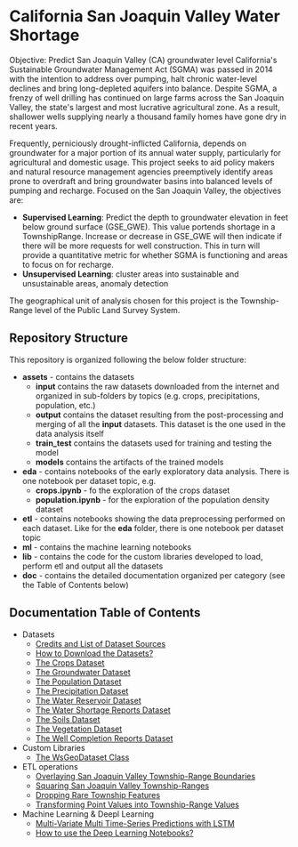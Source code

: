 # California San Joaquin Valley Water Shortage
Objective: Predict San Joaquin Valley (CA) groundwater level
California's Sustainable Groundwater Management Act (SGMA) was passed in 2014 with the intention to address over 
pumping, halt chronic water-level declines and bring long-depleted aquifers into balance. Despite SGMA, a frenzy of 
well drilling has continued on large farms across the San Joaquin Valley, the state's largest and most lucrative 
agricultural zone. As a result, shallower wells supplying nearly a thousand family homes have gone dry in recent years.

Frequently, perniciously drought-inflicted California, depends on groundwater for a major portion of its annual water 
supply, particularly for agricultural and domestic usage. This project seeks to aid policy makers and natural resource 
management agencies preemptively identify areas prone to overdraft and bring groundwater basins into balanced levels of 
pumping and recharge.
Focused on the San Joaquin Valley, the objectives are:
* __Supervised Learning__: Predict the depth to groundwater elevation in feet below ground surface (GSE_GWE). This value 
portends shortage in a TownshipRange. Increase or decrease in GSE_GWE will then indicate if there will be more requests 
for well construction. This in turn will provide a quantitative metric for whether SGMA is functioning and areas to 
focus on for recharge.
* __Unsupervised Learning__: cluster areas into sustainable and unsustainable areas, anomaly detection

The geographical unit of analysis chosen for this project is the Township-Range level of the Public Land Survey System.

## Repository Structure
This repository is organized following the below folder structure:
* __assets__ - contains the datasets
  * __input__ contains the raw datasets downloaded from the internet and organized in sub-folders by topics (e.g. crops,
    precipitations, population, etc.)
  * __output__ contains the dataset resulting from the post-processing and merging of all the __input__ datasets. This
    dataset is the one used in the data analysis itself
  * __train_test__ contains the datasets used for training and testing the model
  * __models__ contains the artifacts of the trained models
* __eda__ - contains notebooks of the early exploratory data analysis. There is one notebook per dataset topic, e.g.
  * __crops.ipynb__ - fo the exploration of the crops dataset
  * __population.ipynb__ - for the exploration of the population density dataset
* __etl__ - contains notebooks showing the data preprocessing performed on each dataset. Like for the __eda__ folder,
  there is one notebook per dataset topic
* __ml__ - contains the machine learning notebooks
* __lib__ - contains the code for the custom libraries developed to load, perform etl and output all the datasets
* __doc__ - contains the detailed documentation organized per category (see the Table of Contents below)

## Documentation Table of Contents
* Datasets
  * [Credits and List of Dataset Sources](doc/assets/credits.md)
  * [How to Download the Datasets?](doc/assets/download.md) 
  * [The Crops Dataset](doc/assets/crops.md)
  * [The Groundwater Dataset](doc/assets/groundwater.md)
  * [The Population Dataset](doc/assets/population.md)
  * [The Precipitation Dataset](doc/assets/precipitation.md)
  * [The Water Reservoir Dataset](doc/assets/reservoir.md)
  * [The Water Shortage Reports Dataset](doc/assets/shortage.md)
  * [The Soils Dataset](doc/assets/soils.md)
  * [The Vegetation Dataset](doc/assets/vegetation.md)
  * [The Well Completion Reports Dataset](doc/assets/well_completion.md)
* Custom Libraries
  * [The WsGeoDataset Class](doc/etl/wsgeodataset.md)
* ETL operations
  * [Overlaying San Joaquin Valley Township-Range Boundaries](doc/etl/township_overlay.md)
  * [Squaring San Joaquin Valley Township-Ranges](doc/etl/squaring_townships.md)
  * [Dropping Rare Township Features](doc/etl/drop_rare_features.md)
  * [Transforming Point Values into Township-Range Values](doc/etl/from_point_to_region_values.md)
* Machine Learning & Deepl Learning
  * [Multi-Variate Multi Time-Series Predictions with LSTM](doc/ml/multivariate_multi_timeseries.md)
  * [How to use the Deep Learning Notebooks?](doc/ml/deeplearning.md)